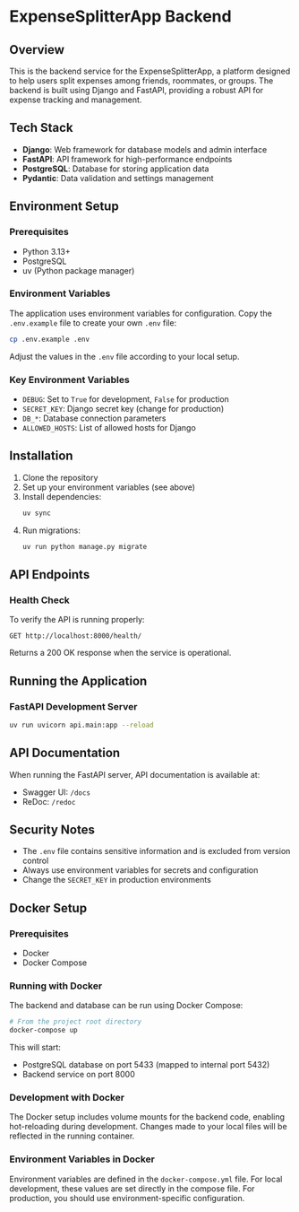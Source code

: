 # ExpenseSplitterApp Backend

## Overview
This is the backend service for the ExpenseSplitterApp, a platform designed to help users split expenses among friends, roommates, or groups. The backend is built using Django and FastAPI, providing a robust API for expense tracking and management.

## Tech Stack
- **Django**: Web framework for database models and admin interface
- **FastAPI**: API framework for high-performance endpoints
- **PostgreSQL**: Database for storing application data
- **Pydantic**: Data validation and settings management

## Environment Setup

### Prerequisites
- Python 3.13+
- PostgreSQL
- uv (Python package manager)

### Environment Variables
The application uses environment variables for configuration. Copy the `.env.example` file to create your own `.env` file:

```bash
cp .env.example .env
```

Adjust the values in the `.env` file according to your local setup.

### Key Environment Variables
- `DEBUG`: Set to `True` for development, `False` for production
- `SECRET_KEY`: Django secret key (change for production)
- `DB_*`: Database connection parameters
- `ALLOWED_HOSTS`: List of allowed hosts for Django

## Installation

1. Clone the repository
2. Set up your environment variables (see above)
3. Install dependencies:
   ```bash
   uv sync
   ```
4. Run migrations:
   ```bash
   uv run python manage.py migrate
   ```

## API Endpoints

### Health Check
To verify the API is running properly:
```
GET http://localhost:8000/health/
```
Returns a 200 OK response when the service is operational.

## Running the Application

### FastAPI Development Server
```bash
uv run uvicorn api.main:app --reload
```

## API Documentation
When running the FastAPI server, API documentation is available at:
- Swagger UI: `/docs`
- ReDoc: `/redoc`

## Security Notes
- The `.env` file contains sensitive information and is excluded from version control
- Always use environment variables for secrets and configuration
- Change the `SECRET_KEY` in production environments

## Docker Setup

### Prerequisites
- Docker
- Docker Compose

### Running with Docker

The backend and database can be run using Docker Compose:

```bash
# From the project root directory
docker-compose up
```

This will start:
- PostgreSQL database on port 5433 (mapped to internal port 5432)
- Backend service on port 8000

### Development with Docker

The Docker setup includes volume mounts for the backend code, enabling hot-reloading during development. Changes made to your local files will be reflected in the running container.

### Environment Variables in Docker

Environment variables are defined in the `docker-compose.yml` file. For local development, these values are set directly in the compose file. For production, you should use environment-specific configuration.